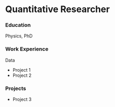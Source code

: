 # Quantitative Researcher

### Education
Physics, PhD

### Work Experience
Data
- Project 1
- Project 2

### Projects
- Project 3
